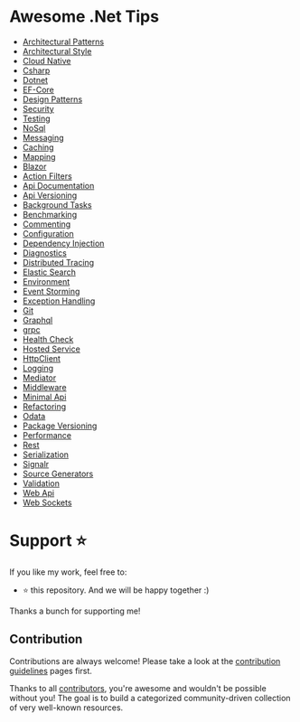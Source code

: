 # Awesome .Net Tips

* [Architectural Patterns](architectural-patterns/index.md)
* [Architectural Style](architectural-style/index.md)
* [Cloud Native](cloud-native/index.md)
* [Csharp](csharp/index.md)
* [Dotnet](dotnet/index.md)
* [EF-Core](ef-core/index.md)
* [Design Patterns](design-patterns/index.md)
* [Security](security/index.md)
* [Testing](testing/index.md)
* [NoSql](nosql/index.md)
* [Messaging](messaging/index.md)
* [Caching](caching.md)
* [Mapping](mapping.md)
* [Blazor](blazor.md)
* [Action Filters](action-filters.md)
* [Api Documentation](api-documentation.md)
* [Api Versioning](api-versioning.md)
* [Background Tasks](background-tasks.md)
* [Benchmarking](benchmarking.md)
* [Commenting](commenting.md)
* [Configuration](configuration.md)
* [Dependency Injection](dependency-injection.md)
* [Diagnostics](diagnostics.md)
* [Distributed Tracing](distributed-tracing.md)
* [Elastic Search](elastic-search.md)
* [Environment](environment.md)
* [Event Storming](event-storming.md)
* [Exception Handling](exception-handling.md)
* [Git](git.md)
* [Graphql](graphql.md)
* [grpc](grpc.md)
* [Health Check](health-check.md)
* [Hosted Service](hosted-service.md)
* [HttpClient](httpclient.md)
* [Logging](logging.md)
* [Mediator](mediator.md)
* [Middleware](middleware.md)
* [Minimal Api](minimal-api.md)
* [Refactoring](refactoring.md)
* [Odata](odata.md)
* [Package Versioning](package-versioning.md)
* [Performance](performance.md)
* [Rest](rest.md)
* [Serialization](serialization.md)
* [Signalr](signalr.md)
* [Source Generators](source-generators.md)
* [Validation](validation.md)
* [Web Api](web-api.md)
* [Web Sockets](web-sockets.md)


# Support ⭐
If you like my work, feel free to:

- ⭐ this repository. And we will be happy together :)


Thanks a bunch for supporting me!

## Contribution

Contributions are always welcome! Please take a look at the [contribution guidelines](https://github.com/meysamhadeli/awesome-dotnet-tips/blob/main/contributing.md) pages first.

Thanks to all [contributors](https://github.com/meysamhadeli/awesome-dotnet-tips/graphs/contributors), you're awesome and wouldn't be possible without you! The goal is to build a categorized community-driven collection of very well-known resources.
